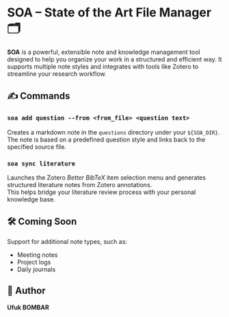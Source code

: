 # SOA – State of the Art File Manager 🗂️

**SOA** is a powerful, extensible note and knowledge management tool designed to help you organize your work in a structured and efficient way. It supports multiple note styles and integrates with tools like Zotero to streamline your research workflow.

## ✍️ Commands

### `soa add question --from <from_file> <question text>`

Creates a markdown note in the `questions` directory under your `${SOA_DIR}`.  
The note is based on a predefined question style and links back to the specified source file.

### `soa sync literature`

Launches the Zotero *Better BibTeX* item selection menu and generates structured literature notes from Zotero annotations.  
This helps bridge your literature review process with your personal knowledge base.

## 🛠️ Coming Soon

Support for additional note types, such as:

- Meeting notes
- Project logs
- Daily journals

## 👤 Author

**Ufuk BOMBAR**

